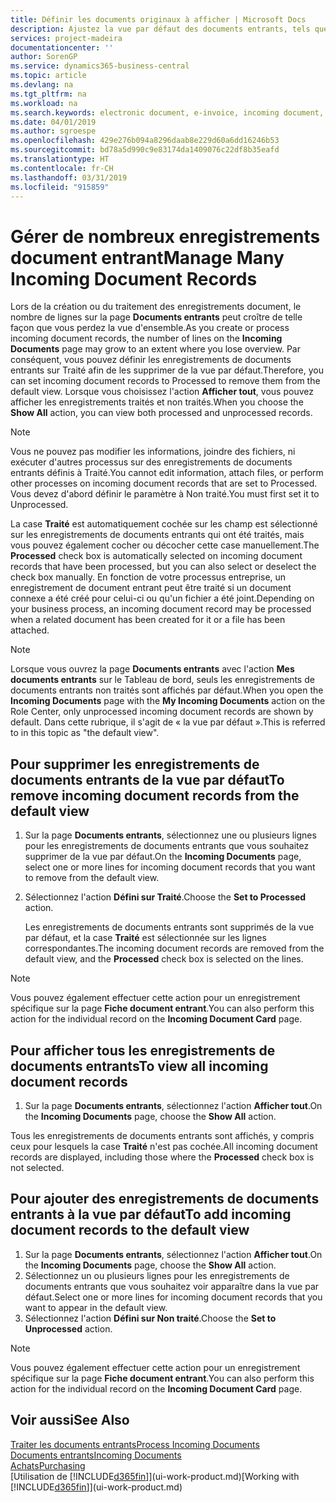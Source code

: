 ```yaml
---
title: Définir les documents originaux à afficher | Microsoft Docs
description: Ajustez la vue par défaut des documents entrants, tels que des factures électroniques, afin d'améliorer votre vue d'ensemble des enregistrements traités et non-traités.
services: project-madeira
documentationcenter: ''
author: SorenGP
ms.service: dynamics365-business-central
ms.topic: article
ms.devlang: na
ms.tgt_pltfrm: na
ms.workload: na
ms.search.keywords: electronic document, e-invoice, incoming document, OCR, ecommerce, document exchange, import invoice
ms.date: 04/01/2019
ms.author: sgroespe
ms.openlocfilehash: 429e276b094a8296daab8e229d60a6dd16246b53
ms.sourcegitcommit: bd78a5d990c9e83174da1409076c22df8b35eafd
ms.translationtype: HT
ms.contentlocale: fr-CH
ms.lasthandoff: 03/31/2019
ms.locfileid: "915859"
---
```

# <a name="manage-many-incoming-document-records"></a><span data-ttu-id="0be56-103">Gérer de nombreux enregistrements document entrant</span><span class="sxs-lookup"><span data-stu-id="0be56-103">Manage Many Incoming Document Records</span></span>
<span data-ttu-id="0be56-104">Lors de la création ou du traitement des enregistrements document, le nombre de lignes sur la page **Documents entrants** peut croître de telle façon que vous perdez la vue d'ensemble.</span><span class="sxs-lookup"><span data-stu-id="0be56-104">As you create or process incoming document records, the number of lines on the **Incoming Documents** page may grow to an extent where you lose overview.</span></span> <span data-ttu-id="0be56-105">Par conséquent, vous pouvez définir les enregistrements de documents entrants sur Traité afin de les supprimer de la vue par défaut.</span><span class="sxs-lookup"><span data-stu-id="0be56-105">Therefore, you can set incoming document records to Processed to remove them from the default view.</span></span> <span data-ttu-id="0be56-106">Lorsque vous choisissez l'action **Afficher tout**, vous pouvez afficher les enregistrements traités et non traités.</span><span class="sxs-lookup"><span data-stu-id="0be56-106">When you choose the **Show All** action, you can view both processed and unprocessed records.</span></span>

> [!NOTE]  
>   <span data-ttu-id="0be56-107">Vous ne pouvez pas modifier les informations, joindre des fichiers, ni exécuter d'autres processus sur des enregistrements de documents entrants définis à Traité.</span><span class="sxs-lookup"><span data-stu-id="0be56-107">You cannot edit information, attach files, or perform other processes on incoming document records that are set to Processed.</span></span> <span data-ttu-id="0be56-108">Vous devez d'abord définir le paramètre à Non traité.</span><span class="sxs-lookup"><span data-stu-id="0be56-108">You must first set it to Unprocessed.</span></span>

<span data-ttu-id="0be56-109">La case **Traité** est automatiquement cochée sur les champ est sélectionné sur les enregistrements de documents entrants qui ont été traités, mais vous pouvez également cocher ou décocher cette case manuellement.</span><span class="sxs-lookup"><span data-stu-id="0be56-109">The **Processed** check box is automatically selected on incoming document records that have been processed, but you can also select or deselect the check box manually.</span></span> <span data-ttu-id="0be56-110">En fonction de votre processus entreprise, un enregistrement de document entrant peut être traité si un document connexe a été créé pour celui-ci ou qu'un fichier a été joint.</span><span class="sxs-lookup"><span data-stu-id="0be56-110">Depending on your business process, an incoming document record may be processed when a related document has been created for it or a file has been attached.</span></span>

> [!NOTE]  
>   <span data-ttu-id="0be56-111">Lorsque vous ouvrez la page **Documents entrants** avec l'action **Mes documents entrants** sur le Tableau de bord, seuls les enregistrements de documents entrants non traités sont affichés par défaut.</span><span class="sxs-lookup"><span data-stu-id="0be56-111">When you open the **Incoming Documents** page with the **My Incoming Documents** action on the Role Center, only unprocessed incoming document records are shown by default.</span></span> <span data-ttu-id="0be56-112">Dans cette rubrique, il s'agit de « la vue par défaut ».</span><span class="sxs-lookup"><span data-stu-id="0be56-112">This is referred to in this topic as "the default view".</span></span>

## <a name="to-remove-incoming-document-records-from-the-default-view"></a><span data-ttu-id="0be56-113">Pour supprimer les enregistrements de documents entrants de la vue par défaut</span><span class="sxs-lookup"><span data-stu-id="0be56-113">To remove incoming document records from the default view</span></span>
1. <span data-ttu-id="0be56-114">Sur la page **Documents entrants**, sélectionnez une ou plusieurs lignes pour les enregistrements de documents entrants que vous souhaitez supprimer de la vue par défaut.</span><span class="sxs-lookup"><span data-stu-id="0be56-114">On the **Incoming Documents** page, select one or more lines for incoming document records that you want to remove from the default view.</span></span>
2. <span data-ttu-id="0be56-115">Sélectionnez l'action **Défini sur Traité**.</span><span class="sxs-lookup"><span data-stu-id="0be56-115">Choose the **Set to Processed** action.</span></span>

    <span data-ttu-id="0be56-116">Les enregistrements de documents entrants sont supprimés de la vue par défaut, et la case **Traité** est sélectionnée sur les lignes correspondantes.</span><span class="sxs-lookup"><span data-stu-id="0be56-116">The incoming document records are removed from the default view, and the **Processed** check box is selected on the lines.</span></span>

> [!NOTE]  
>   <span data-ttu-id="0be56-117">Vous pouvez également effectuer cette action pour un enregistrement spécifique sur la page **Fiche document entrant**.</span><span class="sxs-lookup"><span data-stu-id="0be56-117">You can also perform this action for the individual record on the **Incoming Document Card** page.</span></span>

## <a name="to-view-all-incoming-document-records"></a><span data-ttu-id="0be56-118">Pour afficher tous les enregistrements de documents entrants</span><span class="sxs-lookup"><span data-stu-id="0be56-118">To view all incoming document records</span></span>
1. <span data-ttu-id="0be56-119">Sur la page **Documents entrants**, sélectionnez l'action **Afficher tout**.</span><span class="sxs-lookup"><span data-stu-id="0be56-119">On the **Incoming Documents** page, choose the **Show All** action.</span></span>

<span data-ttu-id="0be56-120">Tous les enregistrements de documents entrants sont affichés, y compris ceux pour lesquels la case **Traité** n'est pas cochée.</span><span class="sxs-lookup"><span data-stu-id="0be56-120">All incoming document records are displayed, including those where the **Processed** check box is not selected.</span></span>

## <a name="to-add-incoming-document-records-to-the-default-view"></a><span data-ttu-id="0be56-121">Pour ajouter des enregistrements de documents entrants à la vue par défaut</span><span class="sxs-lookup"><span data-stu-id="0be56-121">To add incoming document records to the default view</span></span>
1. <span data-ttu-id="0be56-122">Sur la page **Documents entrants**, sélectionnez l'action **Afficher tout**.</span><span class="sxs-lookup"><span data-stu-id="0be56-122">On the **Incoming Documents** page, choose the **Show All** action.</span></span>
2. <span data-ttu-id="0be56-123">Sélectionnez un ou plusieurs lignes pour les enregistrements de documents entrants que vous souhaitez voir apparaître dans la vue par défaut.</span><span class="sxs-lookup"><span data-stu-id="0be56-123">Select one or more lines for incoming document records that you want to appear in the default view.</span></span>
3. <span data-ttu-id="0be56-124">Sélectionnez l'action **Défini sur Non traité**.</span><span class="sxs-lookup"><span data-stu-id="0be56-124">Choose the **Set to Unprocessed** action.</span></span>  

> [!NOTE]  
>   <span data-ttu-id="0be56-125">Vous pouvez également effectuer cette action pour un enregistrement spécifique sur la page **Fiche document entrant**.</span><span class="sxs-lookup"><span data-stu-id="0be56-125">You can also perform this action for the individual record on the **Incoming Document Card** page.</span></span>

## <a name="see-also"></a><span data-ttu-id="0be56-126">Voir aussi</span><span class="sxs-lookup"><span data-stu-id="0be56-126">See Also</span></span>
[<span data-ttu-id="0be56-127">Traiter les documents entrants</span><span class="sxs-lookup"><span data-stu-id="0be56-127">Process Incoming Documents</span></span>](across-process-income-documents.md)  
[<span data-ttu-id="0be56-128">Documents entrants</span><span class="sxs-lookup"><span data-stu-id="0be56-128">Incoming Documents</span></span>](across-income-documents.md)  
[<span data-ttu-id="0be56-129">Achats</span><span class="sxs-lookup"><span data-stu-id="0be56-129">Purchasing</span></span>](purchasing-manage-purchasing.md)  
<span data-ttu-id="0be56-130">[Utilisation de [!INCLUDE[d365fin](includes/d365fin_md.md)]](ui-work-product.md)</span><span class="sxs-lookup"><span data-stu-id="0be56-130">[Working with [!INCLUDE[d365fin](includes/d365fin_md.md)]](ui-work-product.md)</span></span>
